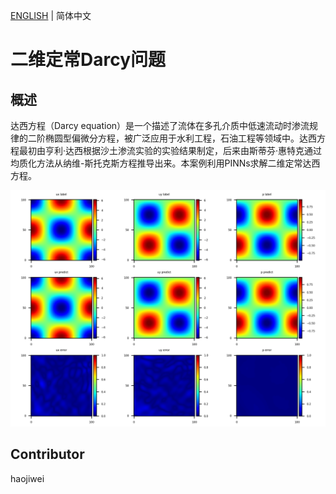[ENGLISH](README.md) | 简体中文

# 二维定常Darcy问题

## 概述

达西方程（Darcy equation）是一个描述了流体在多孔介质中低速流动时渗流规律的二阶椭圆型偏微分方程，被广泛应用于水利工程，石油工程等领域中。达西方程最初由亨利·达西根据沙土渗流实验的实验结果制定，后来由斯蒂芬·惠特克通过均质化方法从纳维-斯托克斯方程推导出来。本案例利用PINNs求解二维定常达西方程。

![Darcy PINNs](images/result.png)

## Contributor

haojiwei
